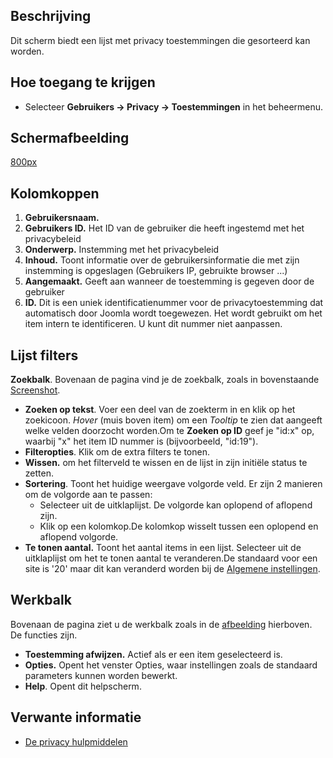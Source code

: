 <!-- Filename: Help4.x:Privacy:_Consents / Display title: Privacy: Toestemmingen -->

## Beschrijving

Dit scherm biedt een lijst met privacy toestemmingen die gesorteerd kan
worden.

## Hoe toegang te krijgen

- Selecteer **Gebruikers **→** Privacy **→** Toestemmingen** in het
  beheermenu.

## Schermafbeelding

<a
href="https://docs.joomla.org/index.php?title=Special:Upload&amp;wpDestFile=Help-4x-component-privacy-consents-nl.png"
class="new"
title="File:Help-4x-component-privacy-consents-nl.png">800px</a>

## Kolomkoppen

1.  **Gebruikersnaam.**
2.  **Gebruikers ID.** Het ID van de gebruiker die heeft ingestemd met
    het privacybeleid
3.  **Onderwerp.** Instemming met het privacybeleid
4.  **Inhoud.** Toont informatie over de gebruikersinformatie die met
    zijn instemming is opgeslagen (Gebruikers IP, gebruikte browser ...)
5.  **Aangemaakt.** Geeft aan wanneer de toestemming is gegeven door de
    gebruiker
6.  **ID.** Dit is een uniek identificatienummer voor de
    privacytoestemming dat automatisch door Joomla wordt toegewezen. Het
    wordt gebruikt om het item intern te identificeren. U kunt dit
    nummer niet aanpassen.

## Lijst filters

**Zoekbalk**. Bovenaan de pagina vind je de zoekbalk, zoals in
bovenstaande [Screenshot](#screenshot).

- **Zoeken op tekst**. Voer een deel van de zoekterm in en klik op het
  zoekicoon. *Hover* (muis boven item) om een *Tooltip* te zien dat
  aangeeft welke velden doorzocht worden.Om te **Zoeken op ID** geef je
  "id:x" op, waarbij "x" het item ID nummer is (bijvoorbeeld, "id:19").
- **Filteropties**. Klik om de extra filters te tonen.
- **Wissen.** om het filterveld te wissen en de lijst in zijn initiële
  status te zetten.
- **Sortering**. Toont het huidige weergave volgorde veld. Er zijn 2
  manieren om de volgorde aan te passen:
  - Selecteer uit de uitklaplijst. De volgorde kan oplopend of aflopend
    zijn.
  - Klik op een kolomkop.De kolomkop wisselt tussen een oplopend en
    aflopend volgorde.
- **Te tonen aantal.** Toont het aantal items in een lijst. Selecteer
  uit de uitklaplijst om het te tonen aantal te veranderen.De standaard
  voor een site is '20' maar dit kan veranderd worden bij de [Algemene
  instellingen](https://docs.joomla.org/Help4.x:Site_Global_Configuration/nl#defaultlistlimit "Help4.x:Site Global Configuration/nl").

## Werkbalk

Bovenaan de pagina ziet u de werkbalk zoals in de
[afbeelding](#Schermafbeelding) hierboven. De functies zijn.

- **Toestemming afwijzen.** Actief als er een item geselecteerd is.
- **Opties.** Opent het venster Opties, waar instellingen zoals de
  standaard parameters kunnen worden bewerkt.
- **Help**. Opent dit helpscherm.

## Verwante informatie

- [De privacy
  hulpmiddelen](https://docs.joomla.org/J3.x:Privacy/nl "J3.x:Privacy/nl")
